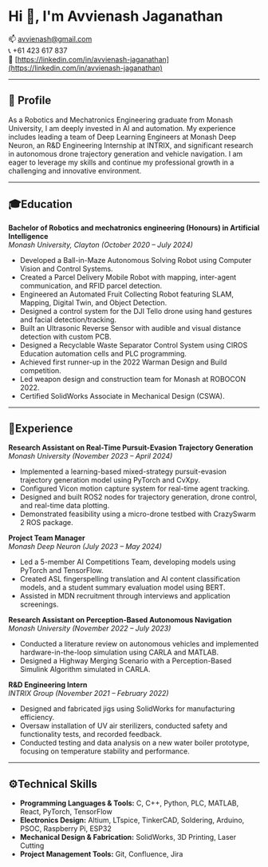 # Hi 👋, I'm Avvienash Jaganathan

 📫 [avvienash@gmail.com](mailto:avvienash@gmail.com)  
📞 +61 423 617 837  
🔗 [https://linkedin.com/in/avvienash-jaganathan](https://linkedin.com/in/avvienash-jaganathan)

---

## 🔭 Profile

As a Robotics and Mechatronics Engineering graduate from Monash University, I am deeply invested in AI and automation. My experience includes leading a team of Deep Learning Engineers at Monash Deep Neuron, an R&D Engineering Internship at INTRIX, and significant research in autonomous drone trajectory generation and vehicle navigation. I am eager to leverage my skills and continue my professional growth in a challenging and innovative environment.

---

## 🎓Education

**Bachelor of Robotics and mechatronics engineering (Honours) in Artificial Intelligence**  
*Monash University, Clayton (October 2020 – July 2024)*
- Developed a Ball-in-Maze Autonomous Solving Robot using Computer Vision and Control Systems.
- Created a Parcel Delivery Mobile Robot with mapping, inter-agent communication, and RFID parcel detection.
- Engineered an Automated Fruit Collecting Robot featuring SLAM, Mapping, Digital Twin, and Object Detection.
- Designed a control system for the DJI Tello drone using hand gestures and facial detection/tracking.
- Built an Ultrasonic Reverse Sensor with audible and visual distance detection with custom PCB.
- Designed a Recyclable Waste Separator Control System using CIROS Education automation cells and PLC programming.
- Achieved first runner-up in the 2022 Warman Design and Build competition.
- Led weapon design and construction team for Monash at ROBOCON 2022.
- Certified SolidWorks Associate in Mechanical Design (CSWA).

---

## 💼Experience

**Research Assistant on Real-Time Pursuit-Evasion Trajectory Generation**  
*Monash University (November 2023 – April 2024)*
- Implemented a learning-based mixed-strategy pursuit-evasion trajectory generation model using PyTorch and CvXpy.
- Configured Vicon motion capture system for real-time agent tracking.
- Designed and built ROS2 nodes for trajectory generation, drone control, and real-time data plotting.
- Demonstrated feasibility using a micro-drone testbed with CrazySwarm 2 ROS package.

**Project Team Manager**  
*Monash Deep Neuron (July 2023 – May 2024)*
- Led a 5-member AI Competitions Team, developing models using PyTorch and TensorFlow.
- Created ASL fingerspelling translation and AI content classification models, and a student summary evaluation model using BERT.
- Assisted in MDN recruitment through interviews and application screenings.

**Research Assistant on Perception-Based Autonomous Navigation**  
*Monash University (November 2022 – July 2023)*
- Conducted a literature review on autonomous vehicles and implemented hardware-in-the-loop simulation using CARLA and MATLAB.
- Designed a Highway Merging Scenario with a Perception-Based Simulink Algorithm simulated in CARLA.

**R&D Engineering Intern**  
*INTRIX Group (November 2021 – February 2022)*
- Designed and fabricated jigs using SolidWorks for manufacturing efficiency.
- Oversaw installation of UV air sterilizers, conducted safety and functionality tests, and recorded feedback.
- Conducted testing and data analysis on a new water boiler prototype, focusing on temperature stability and performance.

---

## ⚙️Technical Skills

- **Programming Languages & Tools:**  C, C++, Python, PLC, MATLAB, React, PyTorch, TensorFlow
- **Electronics Design:** Altium, LTspice, TinkerCAD, Soldering, Arduino, PSOC, Raspberry Pi, ESP32
- **Mechanical Design & Fabrication:** SolidWorks, 3D Printing, Laser Cutting
- **Project Management Tools:**  Git, Confluence, Jira
